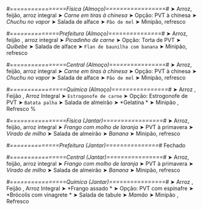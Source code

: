 
*#================Física (Almoço)=================#*
➤ Arroz, feijão, arroz integral
➤ *Carne em tiras à chinesa*
➤ Opção: PVT à chinesa
➤ *Chuchu no vapor*
➤ Salada de alface
➤ `Pão de mel`
➤ Minipão, refresco

*#==============Prefeitura (Almoço)===============#*
➤ Arroz, feijão , arroz integral
➤ *Picadinho de carne*
➤ Opção: Torta de PVT 
➤ *Quibebe*
➤ Salada de alface 
➤ `Flan de baunilha com banana`
➤ Minipão, refresco

*#================Central (Almoço)================#*
➤ Arroz, feijão, arroz integral
➤ *Carne em tiras à chinesa*
➤ Opção: PVT à chinesa
➤ *Chuchu no vapor*
➤ Salada de alface
➤ `Pão de mel`
➤ Minipão, refresco

*#================Química (Almoço)================#*
➤ Arroz ,  Feijão ,  Arroz Integral
➤ `Estrogonofe de carne`
➤ Opção: Estrogonofe de PVT
➤ `Batata palha`
➤ Salada de almeirão 
➤ *Gelatina *
➤ Minipão , Refresco 
%

*#================Física (Jantar)=================#*
➤ Arroz, feijão, arroz integral
➤ *Frango com molho de laranja*
➤ PVT à primavera
➤ *Virado de milho*
➤ Salada de almeirão
➤ *Banana*
➤ Minipão, refresco

*#==============Prefeitura (Jantar)===============#*
Fechado

*#================Central (Jantar)================#*
➤ Arroz, feijão, arroz integral
➤ *Frango com molho de laranja*
➤ PVT à primavera
➤ *Virado de milho*
➤ Salada de almeirão
➤ *Banana*
➤ Minipão, refresco

*#================Química (Jantar)================#*
➤ Arroz ,  Feijão ,  Arroz Integral
➤ *Frango assado *
➤ Opção: PVT com espinafre
➤ *Brócolis com vinagrete  *
➤ Salada de tabule
➤ *Mamão*
➤ Minipão , Refresco 
